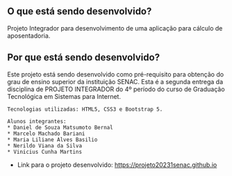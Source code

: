 ## O que está sendo desenvolvido?

Projeto Integrador para desenvolvimento de uma aplicação para cálculo de aposentadoria.

## Por que está sendo desenvolvido?

 Este projeto está sendo desenvolvido como pré-requisito para obtenção do grau de ensino superior da instituição SENAC. Esta é a segunda entrega da disciplina de PROJETO INTEGRADOR do 4º período do curso de Graduação Tecnológica em Sistemas para Internet.

    Tecnologias utilizadas: HTML5, CSS3 e Bootstrap 5.
    
    Alunos integrantes:
    * Daniel de Souza Matsumoto Bernal
    * Marcelo Machado Bariani
    * Maria Liliane Alves Basilio
    * Nerildo Viana da Silva
    * Vinicius Cunha Martins 

 * Link para o projeto desenvolvido: https://projeto20231senac.github.io
